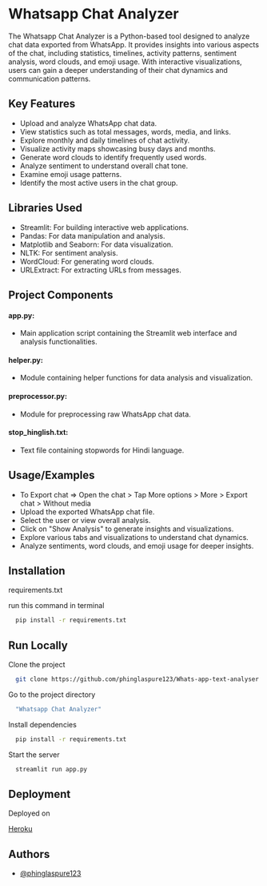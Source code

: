 
# Whatsapp Chat Analyzer
The Whatsapp Chat Analyzer is a Python-based tool designed to analyze chat data exported from WhatsApp. It provides insights into various aspects of the chat, including statistics, timelines, activity patterns, sentiment analysis, word clouds, and emoji usage. With interactive visualizations, users can gain a deeper understanding of their chat dynamics and communication patterns.


## Key Features

- Upload and analyze WhatsApp chat data.
- View statistics such as total messages, words, media, and links.
- Explore monthly and daily timelines of chat activity.
- Visualize activity maps showcasing busy days and months.
- Generate word clouds to identify frequently used words.
- Analyze sentiment to understand overall chat tone.
- Examine emoji usage patterns.
- Identify the most active users in the chat group.
## Libraries Used

- Streamlit: For building interactive web applications.
- Pandas: For data manipulation and analysis.
- Matplotlib and Seaborn: For data visualization.
- NLTK: For sentiment analysis.
- WordCloud: For generating word clouds.
- URLExtract: For extracting URLs from messages.
## Project Components
#### app.py: 
- Main application script containing the Streamlit web interface and analysis functionalities.
#### helper.py: 
- Module containing helper functions for data analysis and visualization.
#### preprocessor.py: 
- Module for preprocessing raw WhatsApp chat data.
#### stop_hinglish.txt: 
- Text file containing stopwords for Hindi language.
## Usage/Examples

- To Export chat => Open the chat > Tap More options > More > Export chat > Without media
- Upload the exported WhatsApp chat file.
- Select the user or view overall analysis.
- Click on "Show Analysis" to generate insights and visualizations.
- Explore various tabs and visualizations to understand chat dynamics.
- Analyze sentiments, word clouds, and emoji usage for deeper insights.
## Installation

requirements.txt

run this command in terminal
```bash
  pip install -r requirements.txt
```
    
## Run Locally

Clone the project

```bash
  git clone https://github.com/phinglaspure123/Whats-app-text-analyser.git
```

Go to the project directory

```bash
  "Whatsapp Chat Analyzer"
```

Install dependencies

```bash
  pip install -r requirements.txt
```

Start the server

```bash
  streamlit run app.py
```


## Deployment

Deployed on 

  [Heroku](https://whats-app-text-analyser-3257b7242167.herokuapp.com/)


## Authors

- [@phinglaspure123](https://github.com/phinglaspure123)

